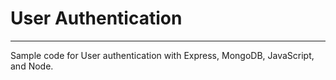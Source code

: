 # User Authentication
---

Sample code for User authentication with Express, MongoDB, JavaScript, and Node.

